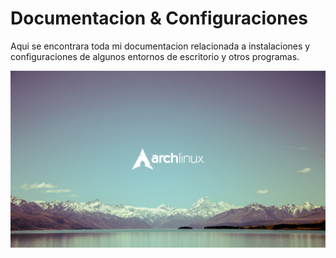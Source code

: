 # Documentacion & Configuraciones
 Aqui se encontrara toda mi documentacion relacionada a instalaciones y configuraciones de algunos entornos de escritorio y otros programas.

![Qtile](images/3.jpg)
